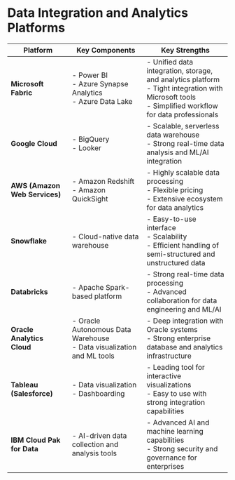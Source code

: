 # Data Integration and Analytics Platforms

| **Platform**                | **Key Components**                                     | **Key Strengths**                                                                                  |
|-----------------------------|--------------------------------------------------------|-----------------------------------------------------------------------------------------------------|
| **Microsoft Fabric**         | - Power BI <br> - Azure Synapse Analytics <br> - Azure Data Lake | - Unified data integration, storage, and analytics platform <br> - Tight integration with Microsoft tools <br> - Simplified workflow for data professionals |
| **Google Cloud**             | - BigQuery <br> - Looker                              | - Scalable, serverless data warehouse <br> - Strong real-time data analysis and ML/AI integration     |
| **AWS (Amazon Web Services)**| - Amazon Redshift <br> - Amazon QuickSight             | - Highly scalable data processing <br> - Flexible pricing <br> - Extensive ecosystem for data analytics |
| **Snowflake**                | - Cloud-native data warehouse                          | - Easy-to-use interface <br> - Scalability <br> - Efficient handling of semi-structured and unstructured data |
| **Databricks**               | - Apache Spark-based platform                          | - Strong real-time data processing <br> - Advanced collaboration for data engineering and ML/AI      |
| **Oracle Analytics Cloud**   | - Oracle Autonomous Data Warehouse <br> - Data visualization and ML tools | - Deep integration with Oracle systems <br> - Strong enterprise database and analytics infrastructure |
| **Tableau (Salesforce)**     | - Data visualization <br> - Dashboarding               | - Leading tool for interactive visualizations <br> - Easy to use with strong integration capabilities |
| **IBM Cloud Pak for Data**   | - AI-driven data collection and analysis tools         | - Advanced AI and machine learning capabilities <br> - Strong security and governance for enterprises |
